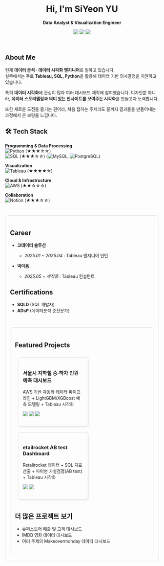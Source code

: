 <div align="center">

# Hi, I'm **SiYeon YU**  
**Data Analyst & Visualization Engineer**

<p align="center">
  <a href="https://whitenut200.github.io/"><img src="https://img.shields.io/badge/GitHub_Blog-181717?logo=github&logoColor=white" /></a>
  <a href="https://public.tableau.com/app/profile/yu.siyeon/vizzes"><img src="https://img.shields.io/badge/Tableau-Public-E97627?logo=tableau&logoColor=white" /></a>
  <a href="mailto:dtbldus34@gmail.com"><img src="https://img.shields.io/badge/Email-Contact-red?logo=gmail&logoColor=white" /></a>
</p>
</div>

<br> <!-- 한 줄 공백 -->

## About Me

현재 **데이터 분석 · 데이터 시각화 엔지니어**로 일하고 있습니다.  
실무에서는 주로 **Tableau, SQL, Python**을 활용해 데이터 기반 의사결정을 지원하고 있습니다.  

특히 **데이터 시각화**에 관심이 많아 여러 대시보드 제작에 참여했습니다. 
디자인뿐 아니라, **데이터 스토리텔링과 의미 있는 인사이트를 보여주는 시각화**를 만들고자 노력합니다.  

또한 새로운 도전을 즐기는 편이라, 처음 접하는 주제라도 끝까지 결과물을 만들어내는 과정에서 큰 보람를 느낍니다.

## 🛠️ Tech Stack
**Programming & Data Processing**  
![Python](https://img.shields.io/badge/Python-3776AB?style=flat&logo=python&logoColor=white) (★★★☆☆)  
![SQL](https://img.shields.io/badge/SQL-4479A1?style=flat&logo=postgresql&logoColor=white) (★★★☆☆)  (![MySQL](https://img.shields.io/badge/MySQL-4479A1?style=flat&logo=mysql&logoColor=white), ![PostgreSQL](https://img.shields.io/badge/PostgreSQL-336791?style=flat&logo=postgresql&logoColor=white))

**Visualization**  
![Tableau](https://img.shields.io/badge/Tableau-E97627?style=flat&logo=tableau&logoColor=white) (★★★★☆)  

**Cloud & Infrastructure**  
![AWS](https://img.shields.io/badge/AWS-232F3E?style=flat&logo=amazon-aws&logoColor=white) (★★☆☆☆)  

**Collaboration**  
![Notion](https://img.shields.io/badge/Notion-000000?style=flat&logo=notion&logoColor=white) (★★★☆☆)  


<br>
<div style="border:1px solid #ddd; border-radius:10px; padding:15px; margin:10px 0;">

## Career
- **코데이터 솔루션**  
  - *2025.01 ~ 2025.04* : Tableau 엔지니어 인턴  

- **빅마음**  
  - *2025.05 ~ 재직중* : Tableau 컨설턴트  

## Certifications
- **SQLD** (SQL 개발자)  
- **ADsP** (데이터분석 준전문가)
  
<br> <!-- 한 줄 공백 -->

<div style="border:1px solid #ddd; border-radius:10px; padding:15px; margin:10px 0;">
  
## Featured Projects
<div style="display:inline-block; width:45%; margin:10px; vertical-align:top; border:1px solid #ddd; border-radius:8px; padding:15px; box-shadow: 2px 2px 5px rgba(0,0,0,0.1);">
  <h3>서울시 지하철 승·하차 인원 예측 대시보드</h3>
  <p>AWS 기반 자동화 데이터 파이프라인 + LightGBM/XGBoost 예측 모델링 + Tableau 시각화</p>
  <p>
    <a href="https://github.com/whitenut200/subway-dashboard"><img src="https://img.shields.io/badge/GitHub-Repo-181717?logo=github&logoColor=white" /></a>
    <a href="https://whitenut200.github.io/prodject/subway/%EC%A7%80%ED%95%98%EC%B2%A0-%EC%8A%B9%ED%95%98%EC%B0%A8%EC%88%98-%EB%8C%80%EC%8B%9C%EB%B3%B4%EB%93%9C%EC%84%A4%EA%B3%84/"><img src="https://img.shields.io/badge/Blog-Post-0A66C2?logo=githubpages&logoColor=white" /></a>
    <a href="https://public.tableau.com/views/_17548941338250/sheet0"><img src="https://img.shields.io/badge/Tableau-Dashboard-E97627?logo=tableau&logoColor=white" /></a>
  </p>
</div>

<div style="display:inline-block; width:45%; margin:10px; vertical-align:top; border:1px solid #ddd; border-radius:8px; padding:15px; box-shadow: 2px 2px 5px rgba(0,0,0,0.1);">
  <h3>etailrocket AB test Dashboard</h3>
  <p>Retailrocket 데이터 + SQL 지표 산출 + 파이썬 가설검정(AB test) + Tableau 시각화</p>
  <p>
    <a href="https://github.com/whitenut200/hr-dashboard"><img src="https://img.shields.io/badge/GitHub-Repo-181717?logo=github&logoColor=white" /></a>
    <a href="https://public.tableau.com/app/profile/whitenut200"><img src="https://img.shields.io/badge/Tableau-View-E97627?logo=tableau&logoColor=white" /></a>
  </p>
</div>

## 더 많은 프로젝트 보기
- 슈퍼스토어 매출 및 고객 대시보드  
- IMDB 영화 데이터 대시보드
- 여러 주제의 Makeovermonday 데이터 대시보드
</details>

